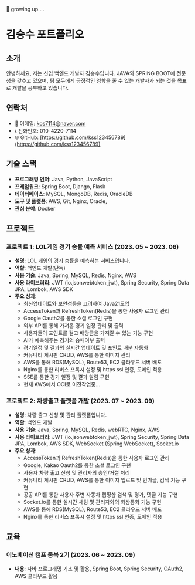 🌱 growing up....

# 김승수 포트폴리오

## 소개
안녕하세요, 저는 신입 백엔드 개발자 김승수입니다. JAVA와 SPRING BOOT에 전문성을 갖추고 있으며, 팀 모두에게 긍정적인 영향을 줄 수 있는 개발자가 되는 것을 목표로 개발을 공부하고 있습니다.

## 연락처
- 📧 이메일: kos7114@naver.com
- 📞 전화번호: 010-4220-7114
- 🌐 GitHub: [https://github.com/kss123456789](https://github.com/kss123456789)

## 기술 스택
- **프로그래밍 언어**: Java, Python, JavaScript
- **프레임워크**: Spring Boot, Django, Flask
- **데이터베이스**: MySQL, MongoDB, Redis, OracleDB
- **도구 및 플랫폼**: AWS, Git, Nginx, Oracle, 
- **관심 분야**: Docker

## 프로젝트

### 프로젝트 1: LOL게임 경기 승률 예측 서비스 (2023. 05 ~ 2023. 06)
- **설명**: LOL 게임의 경기 승률을 예측하는 서비스입니다.
- **역할**: 백엔드 개발(단독)
- **사용 기술**: Java, Spring, MySQL, Redis, Nginx, AWS
- **사용 라이브러리**: JWT (io.jsonwebtoken:jjwt), Spring Security, Spring Data JPA, Lombok, AWS SDK
- **주요 성과**:
  - 최신업데이트와 보안성등을 고려하여 Java21도입 
  - AccessToken과 RefreshToken(Redis)을 통한 사용자 로그인 관리
  - Google Oauth2를 통한 소셜 로그인 구현
  - 외부 API를 통해 가져온 경기 일정 관리 및 출력
  - 사용자들이 포인트를 걸고 배당금을 가져갈 수 있는 기능 구현
  - AI가 예측해주는 경기의 승패여부 출력
  - 경기일정 및 결과의 실시간 업데이트 및 포인트 배분 자동화
  - 커뮤니티 게시판 CRUD, AWS를 통한 이미지 관리
  - AWS를 통해 RDS(MySQL), Route53, EC2 클라우드 서버 배포
  - Nginx를 통한 리버스 프록시 설정 및 https ssl 인증, 도메인 적용
  - SSE를 통한 경기 일정 및 결과 알림 구현
  - 현재 AWS에서 OCI로 이전작업중...

### 프로젝트 2: 차량출고 플랫폼 개발 (2023. 07 ~ 2023. 09)
- **설명**: 차량 출고 신청 및 관리 플랫폼입니다.
- **역할**: 백엔드 개발
- **사용 기술**: Java, Spring, MySQL, Redis, webRTC, Nginx, AWS
- **사용 라이브러리**: JWT (io.jsonwebtoken:jjwt), Spring Security, Spring Data JPA, Lombok, AWS SDK, WebSocket (Spring WebSocket), Socket.io
- **주요 성과**:
  - AccessToken과 RefreshToken(Redis)을 통한 사용자 로그인 관리
  - Google, Kakao Oauth2를 통한 소셜 로그인 구현
  - 사용자 차량 출고 신청 및 관리자의 승인/거절 처리
  - 커뮤니티 게시판 CRUD, AWS를 통한 이미지 업로드 및 인기글, 검색 기능 구현
  - 공공 API를 통한 사용자 주변 자동차 랩핑샵 검색 및 평가, 댓글 기능 구현
  - Socket.io를 통한 실시간 채팅 및 관리자와의 화상통화 기능 구현
  - AWS를 통해 RDS(MySQL), Route53, EC2 클라우드 서버 배포
  - Nginx를 통한 리버스 프록시 설정 및 https ssl 인증, 도메인 적용

## 교육
### 이노베이션 캠프 동북 2기 (2023. 06 ~ 2023. 09)
- **내용**: 자바 프로그래밍 기초 및 활용, Spring Boot, Spring Security, OAuth2, AWS 클라우드 활용
